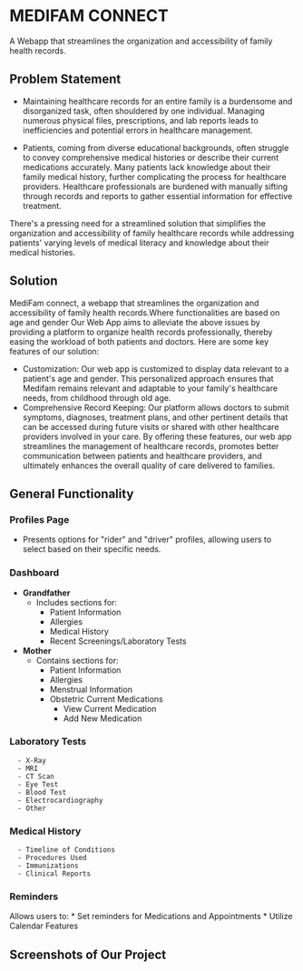# MEDIFAM CONNECT
A Webapp that streamlines the organization and accessibility of family health records.
## Problem Statement
 * Maintaining healthcare records for an entire family is a burdensome and disorganized task, often shouldered by one individual. Managing numerous physical files, prescriptions, and lab reports leads to inefficiencies and potential errors in healthcare management.

 * Patients, coming from diverse educational backgrounds, often struggle to convey comprehensive medical histories or describe their current medications accurately. Many patients lack knowledge about their family medical history, further complicating the process for healthcare providers. Healthcare professionals are burdened with manually sifting through records and reports to gather essential information for effective treatment.
  
There's a pressing need for a streamlined solution that simplifies the organization and accessibility of family healthcare records while addressing patients' varying levels of medical literacy and knowledge about their medical histories.
## Solution
MediFam connect, a webapp that streamlines the organization and accessibility of family health records.Where functionalities are based on age and gender
Our Web App aims to alleviate the above issues by providing a platform to organize health records professionally, thereby easing the workload of both patients and doctors. Here are some key features of our solution:
 * Customization: Our web app is customized to display data relevant to a patient's age and gender. This personalized approach ensures that Medifam remains relevant and adaptable to your family's healthcare needs, from childhood through old age.
 * Comprehensive Record Keeping: Our platform allows doctors to submit symptoms, diagnoses, treatment plans, and other pertinent details that can be accessed during future visits or shared with other healthcare providers involved in your care.
By offering these features, our web app streamlines the management of healthcare records, promotes better communication between patients and healthcare providers, and ultimately enhances the overall quality of care delivered to families.

## General Functionality
### Profiles Page
- Presents options for "rider" and "driver" profiles, allowing users to select based on their specific needs.

### Dashboard
- **Grandfather**
  - Includes sections for:
    - Patient Information
    - Allergies
    - Medical History
    - Recent Screenings/Laboratory Tests
- **Mother**
  - Contains sections for:
    - Patient Information
    - Allergies
    - Menstrual Information
    - Obstetric Current Medications
      - View Current Medication
      - Add New Medication
### Laboratory Tests
      - X-Ray
      - MRI
      - CT Scan
      - Eye Test
      - Blood Test
      - Electrocardiography
      - Other
### Medical History
      - Timeline of Conditions
      - Procedures Used
      - Immunizations
      - Clinical Reports
 ### Reminders
  Allows users to:
    * Set reminders for Medications and Appointments
    * Utilize Calendar Features
## Screenshots of Our Project


